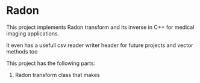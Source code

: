 # Radon

This project implements Radon transform and its inverse in C++ for medical imaging applications.

It even has a usefull csv reader writer header for future projects and vector methods too 

This project has the following parts:
1. Radon transform class that makes
